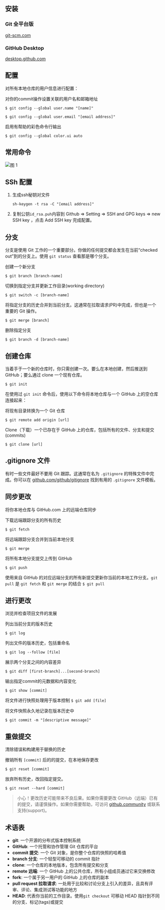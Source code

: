 ## 安装

### Git 全平台版

[git-scm.com](https://git-scm.com)

### GitHub Desktop

[desktop.github.com](https://desktop.github.com)

## 配置

对所有本地仓库的用户信息进行配置：

对你的commit操作设置关联的用户名和邮箱地址

`$ git config --global user.name "[name]"`

`$ git config --global user.email "[email address]"`

启用有帮助的彩色命令行输出

`$ git config --global color.ui auto`

## 常用命令

![图 1](https://cdn.jsdelivr.net/gh/Z-404/imageHost/2022/07/mdi_20220712_1657623199293.png)  

## SSh 配置

1. 生成ssh秘钥对文件

    ```shell
    sh-keygen -t rsa -C "[email address]"
    ```

2. 复制公钥`id_rsa.puh`内容到 Github => Setting => SSH and GPG keys => new SSH key ，点击 Add SSH key 完成配置。

## 分支

分支是使用 Git 工作的一个重要部分。你做的任何提交都会发生在当前“checked out”到的分支上。使用 `git status` 查看那是哪个分支。

创建一个新分支

`$ git branch [branch-name]`

切换到指定分支并更新工作目录(working directory)

`$ git switch -c [branch-name]`

将指定分支的历史合并到当前分支。这通常在拉取请求(PR)中完成，但也是一个重要的 Git 操作。

`$ git merge [branch]`

删除指定分支

`$ git branch -d [branch-name]`

## 创建仓库

当着手于一个新的仓库时，你只需创建一次。要么在本地创建，然后推送到 GitHub；要么通过 clone 一个现有仓库。

`$ git init`

在使用过 `git init` 命令后，使用以下命令将本地仓库与一个 GitHub 上的空仓库连接起来：

将现有目录转换为一个 Git 仓库

`$ git remote add origin [url]`

Clone（下载）一个已存在于 GitHub 上的仓库，包括所有的文件、分支和提交(commits)

`$ git clone [url]`

## .gitignore 文件

有时一些文件最好不要用 Git 跟踪。这通常在名为 `.gitignore` 的特殊文件中完成。你可以在 [github.com/github/gitignore](https://github.com/github/gitignore) 找到有用的 `.gitignore` 文件模板。

## 同步更改

将你本地仓库与 GitHub.com 上的远端仓库同步

下载远端跟踪分支的所有历史

`$ git fetch`

将远端跟踪分支合并到当前本地分支

`$ git merge`

将所有本地分支提交上传到 GitHub

`$ git push`


使用来自 GitHub 的对应远端分支的所有新提交更新你当前的本地工作分支。`git pull` 是 `git fetch` 和 `git merge` 的结合
`$ git pull`


## 进行更改

浏览并检查项目文件的发展

列出当前分支的版本历史

`$ git log`

列出文件的版本历史，包括重命名

`$ git log --follow [file]`

展示两个分支之间的内容差异

`$ git diff [first-branch]...[second-branch]`

输出指定commit的元数据和内容变化

`$ git show [commit]`

将文件进行快照处理用于版本控制
`$ git add [file]`

将文件快照永久地记录在版本历史中

`$ git commit -m "[descriptive message]"`

## 重做提交

清除错误和构建用于替换的历史

撤销所有 `[commit]` 后的的提交，在本地保存更改

`$ git reset [commit]`

放弃所有历史，改回指定提交。

`$ git reset --hard [commit]`

> 小心！更改历史可能带来不良后果。如果你需要更改 GitHub（远端）已有的提交，请谨慎操作。如果你需要帮助，可访问 [github.community](https://github.community) 或联系支持(support)。

## 术语表

*   **git**: 一个开源的分布式版本控制系统
*   **GitHub**: 一个托管和协作管理 Git 仓库的平台
*   **commit 提交**: 一个 Git 对象，是你整个仓库的快照的哈希值
*   **branch 分支**: 一个轻型可移动的 commit 指针
*   **clone**: 一个仓库的本地版本，包含所有提交和分支
*   **remote 远端**: 一个 GitHub 上的公共仓库，所有小组成员通过它来交换修改
*   **fork**: 一个属于另一用户的 GitHub 上的仓库的副本
*   **pull request 拉取请求**: 一处用于比较和讨论分支上引入的差异，且具有评审、评论、集成测试等功能的地方
*   **HEAD**: 代表你当前的工作目录。使用`git checkout` 可移动 HEAD 指针到不同的分支、标记(tags)或提交